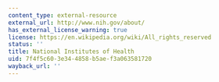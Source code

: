 ```yaml
---
content_type: external-resource
external_url: http://www.nih.gov/about/
has_external_license_warning: true
license: https://en.wikipedia.org/wiki/All_rights_reserved
status: ''
title: National Institutes of Health
uid: 7f4f5c60-3e34-4858-b5ae-f3a063581720
wayback_url: ''
---
```

